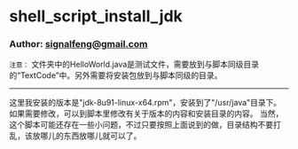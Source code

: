 # shell_script_install_jdk
### Author: signalfeng@gmail.com

`注意：` 文件夹中的HelloWorld.java是测试文件，需要放到与脚本同级目录的“TextCode”中。另外需要将安装包放到与脚本同级的目录。

***
这里我安装的版本是"jdk-8u91-linux-x64.rpm"，安装到了"/usr/java"目录下。如果需要修改，可以到脚本里修改有关于版本的内容和安装目录的内容。
当然，这个脚本可能还存在一些小问题，不过只要按照上面说到的做，目录结构不要打乱，该放哪儿的东西放哪儿就可以了。
